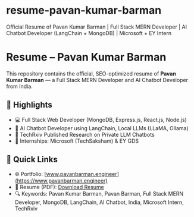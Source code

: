# resume-pavan-kumar-barman
Official Resume of Pavan Kumar Barman | Full Stack MERN Developer | AI Chatbot Developer (LangChain + MongoDB) | Microsoft + EY Intern

# Resume – Pavan Kumar Barman

This repository contains the official, SEO-optimized resume of **Pavan Kumar Barman** — a Full Stack MERN Developer and AI Chatbot Developer from India.

## 🔹 Highlights
- 💻 Full Stack Web Developer (MongoDB, Express.js, React.js, Node.js)
- 🤖 AI Chatbot Developer using LangChain, Local LLMs (LLaMA, Ollama)
- 📄 TechRxiv Published Research on Private LLM Chatbots
- 🏢 Internships: Microsoft (TechSaksham) & EY GDS

## 🔗 Quick Links
- 🌐 Portfolio: [www.pavanbarman.engineer](https://www.pavanbarman.engineer)
- 📄 Resume (PDF): [Download Resume](./resume-pavan-kumar-barman.pdf)
- 🔍 Keywords: Pavan Kumar Barman, Pavan Barman, Full Stack MERN Developer, MongoDB, LangChain, AI Chatbot, India, Microsoft Intern, TechRxiv
